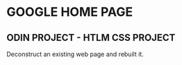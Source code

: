 # GOOGLE HOME PAGE

## ODIN PROJECT - HTLM CSS PROJECT

Deconstruct an existing web page and rebuilt it.
